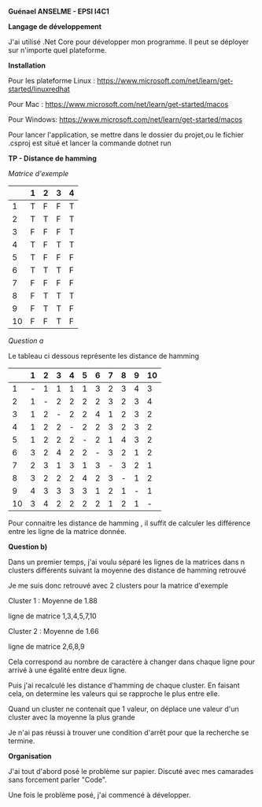 
**Guénael ANSELME - EPSI I4C1**


**Langage de développement**

J'ai utilisé .Net Core pour développer mon programme. 
Il peut se déployer sur n'importe quel plateforme. 

**Installation**

Pour les plateforme Linux :
https://www.microsoft.com/net/learn/get-started/linuxredhat

Pour Mac : 
https://www.microsoft.com/net/learn/get-started/macos

Pour Windows:
https://www.microsoft.com/net/learn/get-started/macos

Pour lancer l'application, se mettre dans le dossier du projet,ou le fichier .csproj est situé et lancer la commande dotnet run




**TP - Distance de hamming**


*Matrice d'exemple*

|    |  1  |  2  |  3  |  4  |
|----|-----|-----|-----|-----|
| 1  |  T  |  F  |  F  |  T  |
| 2  |  T  |  T  |  F  |  T  |
| 3  |  F  |  F  |  F  |  T  |
| 4  |  T  |  F  |  T  |  T  |
| 5  |  T  |  F  |  F  |  F  |
| 6  |  T  |  T  |  T  |  F  |
| 7  |  F  |  F  |  F  |  F  |
| 8  |  F  |  T  |  T  |  T  |
| 9  |  F  |  T  |  T  |  F  |
| 10 |  F  |  F  |  T  |  F  |


*Question a*

Le tableau ci dessous représente les distance de hamming


|   |  1  |  2  |  3  |  4  |  5  |  6  |  7  |  8  |  9  |  10 |
|---|-----|-----|-----|-----|-----|-----|-----|-----|-----|-----|
|1  |  -  |  1  |  1  |  1  |  1  |  3  |  2  |  3  |  4  |  3  |
|2  |  1  |  -  |  2  |  2  |  2  |  2  |  3  |  2  |  3  |  4  |
|3  |  1  |  2  |  -  |  2  |  2  |  4  |  1  |  2  |  3  |  2  |
|4  |  1  |  2  |  2  |  -  |  2  |  2  |  3  |  2  |  3  |  2  |
|5  |  1  |  2  |  2  |  2  |  -  |  2  |  1  |  4  |  3  |  2  |
|6  |  3  |  2  |  4  |  2  |  2  |  -  |  3  |  2  |  1  |  2  |
|7  |  2  |  3  |  1  |  3  |  1  |  3  |  -  |  3  |  2  |  1  |
|8  |  3  |  2  |  2  |  2  |  4  |  2  |  3  |  -  |  1  |  2  |
|9  |  4  |  3  |  3  |  3  |  3  |  1  |  2  |  1  |  -  |  1  |
|10 |  3  |  4  |  2  |  2  |  2  |  2  |  1  |  2  |  1  |  -  |

Pour connaitre les distance de hamming , il suffit de calculer les différence entre les ligne de la matrice donnée.


**Question b)**

Dans un premier temps, j'ai voulu séparé les lignes de la matrices dans n clusters différents suivant la moyenne des distance de hamming retrouvé 

Je me suis donc retrouvé avec 2 clusters pour la matrice d'exemple

Cluster 1 : Moyenne de 1.88

ligne de matrice 1,3,4,5,7,10

Cluster 2 : Moyenne de 1.66

ligne de matrice 2,6,8,9

Cela correspond au nombre de caractère à changer dans chaque ligne pour arrivé à une égalité entre deux ligne. 

Puis j'ai recalculé les distance d'hamming de chaque cluster. En faisant cela, on determine les valeurs qui se rapproche le plus entre elle.

Quand un cluster ne contenait que 1 valeur, on déplace une valeur d'un cluster avec la moyenne la plus grande 

Je n'ai pas réussi à trouver une condition d'arrêt pour que la recherche se termine.

**Organisation**

J'ai tout d'abord posé le problème sur papier. Discuté avec mes camarades sans forcement parler "Code". 

Une fois le problème posé, j'ai commencé à développer.


